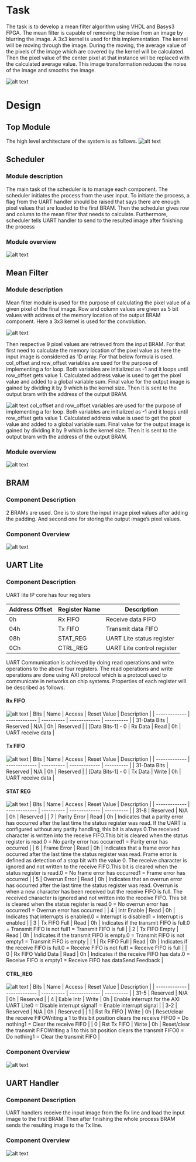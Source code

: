 # Task
The task is to develop a mean filter algorithm using VHDL and Basys3 FPGA. 
The mean filter is capable of removing the noise from an image by blurring the image. A 3x3 kernel is used for this implementation. The kernel will be moving through the image. During the moving, the average value of the pixels of the image which are covered by the kernel will be calculated. Then the pixel value of the center pixel at that instance will be replaced with the calculated average value. This image transformation reduces the noise of the image and smooths the image.

![alt text](https://miro.medium.com/max/894/1*NtJRHLs24yeEzz23yl_5Pg.png?raw=true)

# Design
## Top Module
The high level architecture of the system is as follows.
![alt text](https://github.com/bhanukad610/HDL-project/blob/master/Images/top_module.png?raw=true)

## Scheduler
### Module description
The main task of the scheduler is to manage each component. The scheduler initiates the process from the user input. To initiate the process, a flag from the UART handler should be raised that says there are enough pixel values that are loaded to the first BRAM. Then the scheduler gives row and column to the mean filter that needs to calculate. Furthermore, scheduler tells UART handler to send to the resulted image after finishing the process

### Module overview 
![alt text](https://github.com/bhanukad610/HDL-project/blob/master/Images/scheduler.png?raw=true)

## Mean Filter
### Module description
Mean filter module is used for the purpose of calculating the pixel value of a given pixel of the final image. Row and column values are given as 5 bit values with address of the memory location of the output BRAM component.
Here a 3x3 kernel is used for the convolution.

![alt text](https://miro.medium.com/max/255/1*wJfPULU0I_OnskXTkWjqkA.gif?raw=true)

Then respective 9 pixel values are retrieved from the input BRAM. For that first need to calculate the memory location of the pixel value as here the input image is considered as 1D array. For that below formula is used.
col_offset and row_offset variables are used for the purpose of implementing a for loop. Both variables are initialized as -1 and it loops until row_offset gets value 1. 
Calculated address value is used to get the pixel value and added to a global variable sum. 
Final value for the output image is gained by dividing it by 9 which is the kernel size. Then it is sent to the output bram with the address of the output BRAM.

![alt text](https://github.com/bhanukad610/HDL-project/blob/master/Images/equation.png?raw=true)
col_offset and row_offset variables are used for the purpose of implementing a for loop. Both variables are initialized as -1 and it loops until row_offset gets value 1. 
Calculated address value is used to get the pixel value and added to a global variable sum. 
Final value for the output image is gained by dividing it by 9 which is the kernel size. Then it is sent to the output bram with the address of the output BRAM.
### Module overview 
![alt text](https://github.com/bhanukad610/HDL-project/blob/master/Images/mean_filter.png?raw=true)

## BRAM
### Component Description
2 BRAMs are used. One is to store the input image pixel values after adding the padding. And second one for storing the output image’s pixel values.
### Component Overview
![alt text](https://github.com/bhanukad610/HDL-project/blob/master/Images/BRam_2.PNG?raw=true)

## UART Lite
### Component Description
UART lite IP core has four registers

| Address Offset  | Register Name | Description |
| -------------   | ------------- | ---------- |
| 0h | Rx FIFO | Receive data FIFO |
| 04h | Tx FIFO | Transmit data FIFO |
| 08h | STAT_REG| UART Lite status register |
| 0Ch | CTRL_REG | UART Lite control register |

UART Communication is achieved by doing read operations and write operations to the above four registers. The read operations and write operations are done using AXI protocol which is a protocol used to communicate in networks on chip systems. Properties of each register will be described as follows.

#### Rx FIFO
![alt text](https://github.com/bhanukad610/HDL-project/blob/master/Images/rx_fifo.PNG?raw=true)
| Bits  | Name | Access | Reset Value | Description |
| -------------   | ------------- | ---------- | ------------- | ---------- |
| 31-Data Bits | Reserved | N/A | 0h | Reserved |
| [Data Bits-1] - 0 | Rx Data | Read | 0h | UART receive data |

#### Tx FIFO
![alt text](https://github.com/bhanukad610/HDL-project/blob/master/Images/tx_fifo.PNG?raw=true)
| Bits  | Name | Access | Reset Value | Description |
| -------------   | ------------- | ---------- | ------------- | ---------- |
| 31-Data Bits | Reserved | N/A | 0h | Reserved |
| [Data Bits-1] - 0 | Tx Data | Write | 0h | UART receive data |


#### STAT REG
![alt text](https://github.com/bhanukad610/HDL-project/blob/master/Images/stat_reg.PNG?raw=true)
| Bits  | Name | Access | Reset Value | Description |
| -------------   | ------------- | ---------- | ------------- | ---------- |
| 31-8 | Reserved | N/A | 0h | Reserved |
| 7 | Parity Error | Read | 0h | Indicates that a parity error has occurred after the last time the status register was read. If the UART is configured without any parity handling, this bit is always 0.The received character is written into the receive FIFO.This bit is cleared when the status register is read.0 = No parity error has occurred1 = Parity error has occurred |
| 6 | Frame Error | Read | 0h | Indicates that a frame error has occurred after the last time the status register was read. Frame error is defined as detection of a stop bit with the value 0. The receive character is ignored and not written to the receive FIFO.This bit is cleared when the status register is read.0 = No frame error has occurred1 = Frame error has occurred |
| 5 | Overrun Error | Read | 0h | Indicates that an overrun error has occurred after the last time the status register was read. Overrun is when a new character has been received but the receive FIFO is full. The received character is ignored and not written into the receive FIFO. This bit is cleared when the status register is read.0 = No overrun error has occurred1 = Overrun error has occurred |
| 4 | Intr Enable | Read | 0h | Indicates that interrupts is enabled.0 = Interrupt is disabled1 = Interrupt is enabled |
| 3 | Tx FIFO Full | Read | 0h | Indicates if the transmit FIFO is full.0 = Transmit FIFO is not full1 = Transmit FIFO is full |
| 2 | Tx FIFO Empty | Read | 0h | Indicates if the transmit FIFO is empty.0 = Transmit FIFO is not empty1 = Transmit FIFO is empty |
| 1 | Rx FIFO Full | Read | 0h | Indicates if the receive FIFO is full.0 = Receive FIFO is not full1 = Receive FIFO is full |
| 0 | Rx FIFO Valid Data | Read | 0h | Indicates if the receive FIFO has data.0 = Receive FIFO is empty1 = Receive FIFO has dataSend Feedback |

#### CTRL_REG
![alt text](https://github.com/bhanukad610/HDL-project/blob/master/Images/tx_fifo.PNG?raw=true)
| Bits  | Name | Access | Reset Value | Description |
| -------------   | ------------- | ---------- | ------------- | ---------- |
| 31-5 | Reserved | N/A | 0h | Reserved |
| 4 | Eable Intr | Write | 0h | Enable interrupt for the AXI UART Lite0 = Disable interrupt signal1 = Enable interrupt signal |
| 3-2 | Reserved | N/A | 0h | Reserved |
| 1 | Rst Rx FIFO | Write | 0h | Reset/clear the receive FIFOWriting a 1 to this bit position clears the receive FIFO0 = Do nothing1 = Clear the receive FIFO
 |
 | 0 | Rst Tx FIFO | Write | 0h | Reset/clear the transmit FIFOWriting a 1 to this bit position clears the transmit FIFO0 = Do nothing1 = Clear the transmit FIFO |

### Component Overview 
![alt text](https://github.com/bhanukad610/HDL-project/blob/master/Images/UARTLite.PNG?raw=true)

## UART Handler
### Component Description
UART handlers receive the input image from the Rx line and load the input image to the first BRAM. Then after finishing the whole process BRAM sends the resulting image to the Tx line.
### Component Overview
![alt text](https://github.com/bhanukad610/HDL-project/blob/master/Images/uart_handler.png?raw=true)

